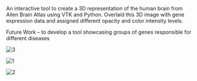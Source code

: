 An interactive tool to create a 3D representation of the human brain from Allen Brain Atlas using VTK and Python. Overlaid this 3D image with gene expression data and assigned different opacity and color intensity levels. 

Future Work – to develop a tool showcasing groups of genes responsible for different diseases

![3](https://cloud.githubusercontent.com/assets/25645124/23389046/a894a964-fd33-11e6-82c0-d9622426ae5d.png)

![1](https://cloud.githubusercontent.com/assets/25645124/23389050/b13ec748-fd33-11e6-91d2-b8e3eb013d3c.png)

![2](https://cloud.githubusercontent.com/assets/25645124/23389054/b65632c0-fd33-11e6-8a34-40ad081c164a.png)
